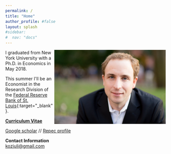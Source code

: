 ```yaml
---
permalink: /
title: "Home"
author_profile: #false
layout: splash
#sidebar:
#  nav: "docs"
---
```


<img style="float: right;" src="/assets/kozjuli.jpg" width="350">


I graduated from New York University with a Ph.D. in Economics in May 2018.

This summer I'll be an Economist in the Research Division of the [Federal Reserve Bank of St. Louis](https://research.stlouisfed.org/){:target="_blank"}.

[**Curriculum Vitae**](https://www.dropbox.com/s/52ccq5t0yez8gpq/Kozlowski_cv.pdf)

[Google scholar](https://scholar.google.com/citations?user=HJ8wVrQAAAAJ&hl) // [Repec profile](https://ideas.repec.org/f/pko790.html)

**Contact Information**  
<kozjuli@gmail.com>

